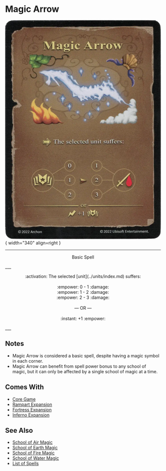 # Magic Arrow

![Magic Arrow](../assets/spells-magic_arrow.webp){ width="340" align=right }

___
<p style="text-align: center;" markdown>Basic Spell</p>
___
<p style="text-align: center;" markdown>:activation: The selected [unit](../units/index.md) suffers:<br><br>:empower: 0 - 1 :damage:<br>:empower: 1 - 2 :damage:<br>:empower: 2 - 3 :damage:<br><br>— OR —<br><br>:instant: +1 :empower:</p>
___


## Notes

- Magic Arrow is considered a basic spell, despite having a magic symbol in each corner.
- Magic Arrow can benefit from spell power bonus to any school of magic, but it can only be affected by a single school of magic at a time.


## Comes With

- [Core Game](../content/core_game.md)
- [Rampart Expansion](../content/rampart_expansion.md)
- [Fortress Expansion](../content/fortress_expansion.md)
- [Inferno Expansion](../content/inferno_expansion.md)


## See Also

- [School of Air Magic](school_of_air_magic.md)
- [School of Earth Magic](school_of_earth_magic.md)
- [School of Fire Magic](school_of_fire_magic.md)
- [School of Water Magic](school_of_water_magic.md)
- [List of Spells](index.md)
